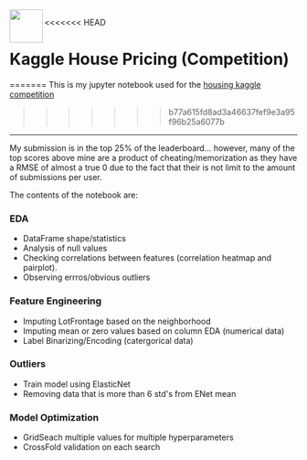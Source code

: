  <img src="https://cdn2.iconfinder.com/data/icons/real-estate-60/300/12-512.png" align="left" width="58">

<<<<<<< HEAD
# Kaggle House Pricing (Competition)
=======
This is my jupyter notebook used for the [housing kaggle competition](https://www.kaggle.com/c/house-prices-advanced-regression-techniques/overview)
>>>>>>> b77a615fd8ad3a46637fef9e3a95f96b25a6077b

--- 
My submission is in the top 25% of the leaderboard... however, many of the top scores above mine are a product of cheating/memorization as they have a RMSE of almost a true 0 due to the fact that their is not limit to the amount of submissions per user.

The contents of the notebook are:

### EDA
* DataFrame shape/statistics
* Analysis of null values
* Checking correlations between features (correlation heatmap and pairplot).
* Observing errros/obvious outliers

### Feature Engineering

* Imputing LotFrontage based on the neighborhood
* Imputing mean or zero values based on column EDA (numerical data)
* Label Binarizing/Encoding (catergorical data)

### Outliers

* Train model using ElasticNet
* Removing data that is more than 6 std's from ENet mean

### Model Optimization

* GridSeach multiple values for multiple hyperparameters 
* CrossFold validation on each search
